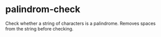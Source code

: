 # palindrom-check
Check whether a string of characters is a palindrome. Removes spaces from the string before checking.
